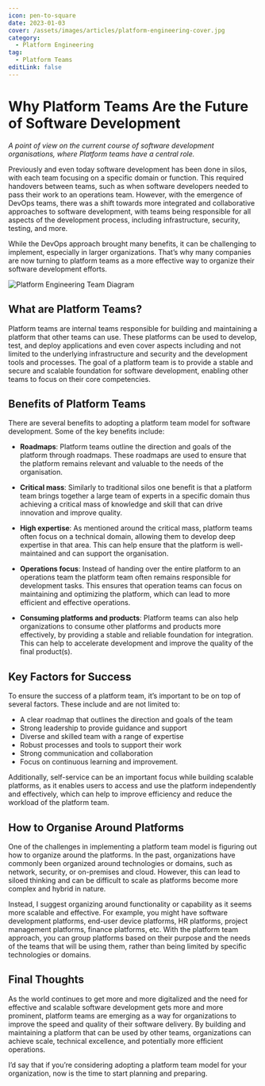 ```yaml
---
icon: pen-to-square
date: 2023-01-03
cover: /assets/images/articles/platform-engineering-cover.jpg
category:
  - Platform Engineering
tag:
  - Platform Teams
editLink: false
---
```


# Why Platform Teams Are the Future of Software Development

_A point of view on the current course of software development organisations, where Platform teams have a central role._

Previously and even today software development has been done in silos, with each team focusing on a specific domain or function. This required handovers between teams, such as when software developers needed to pass their work to an operations team. However, with the emergence of DevOps teams, there was a shift towards more integrated and collaborative approaches to software development, with teams being responsible for all aspects of the development process, including infrastructure, security, testing, and more.

While the DevOps approach brought many benefits, it can be challenging to implement, especially in larger organizations. That’s why many companies are now turning to platform teams as a more effective way to organize their software development efforts.

![Platform Engineering Team Diagram](/assets/images/articles/why-platform-teams-are-the-future-of-software-development.webp)

## What are Platform Teams?

Platform teams are internal teams responsible for building and maintaining a platform that other teams can use. These platforms can be used to develop, test, and deploy applications and even cover aspects including and not limited to the underlying infrastructure and security and the development tools and processes. The goal of a platform team is to provide a stable and secure and scalable foundation for software development, enabling other teams to focus on their core competencies.

## Benefits of Platform Teams
There are several benefits to adopting a platform team model for software development. Some of the key benefits include:

- **Roadmaps**: Platform teams outline the direction and goals of the platform through roadmaps. These roadmaps are used to ensure that the platform remains relevant and valuable to the needs of the organisation.

- **Critical mass**: Similarly to traditional silos one benefit is that a platform team brings together a large team of experts in a specific domain thus achieving a critical mass of knowledge and skill that can drive innovation and improve quality.

- **High expertise**: As mentioned around the critical mass, platform teams often focus on a technical domain, allowing them to develop deep expertise in that area. This can help ensure that the platform is well-maintained and can support the organisation.

- **Operations focus**: Instead of handing over the entire platform to an operations team the platform team often remains responsible for development tasks. This ensures that operation teams can focus on maintaining and optimizing the platform, which can lead to more efficient and effective operations.

- **Consuming platforms and products**: Platform teams can also help organizations to consume other platforms and products more effectively, by providing a stable and reliable foundation for integration. This can help to accelerate development and improve the quality of the final product(s).

## Key Factors for Success

To ensure the success of a platform team, it’s important to be on top of several factors. These include and are not limited to:

- A clear roadmap that outlines the direction and goals of the team
- Strong leadership to provide guidance and support
- Diverse and skilled team with a range of expertise
- Robust processes and tools to support their work
- Strong communication and collaboration
- Focus on continuous learning and improvement.

Additionally, self-service can be an important focus while building scalable platforms, as it enables users to access and use the platform independently and effectively, which can help to improve efficiency and reduce the workload of the platform team.

## How to Organise Around Platforms

One of the challenges in implementing a platform team model is figuring out how to organize around the platforms. In the past, organizations have commonly been organized around technologies or domains, such as network, security, or on-premises and cloud. However, this can lead to siloed thinking and can be difficult to scale as platforms become more complex and hybrid in nature.

Instead, I suggest organizing around functionality or capability as it seems more scalable and effective. For example, you might have software development platforms, end-user device platforms, HR platforms, project management platforms, finance platforms, etc. With the platform team approach, you can group platforms based on their purpose and the needs of the teams that will be using them, rather than being limited by specific technologies or domains.

## Final Thoughts

As the world continues to get more and more digitalized and the need for effective and scalable software development gets more and more prominent, platform teams are emerging as a way for organizations to improve the speed and quality of their software delivery. By building and maintaining a platform that can be used by other teams, organizations can achieve scale, technical excellence, and potentially more efficient operations.

I’d say that if you’re considering adopting a platform team model for your organization, now is the time to start planning and preparing.